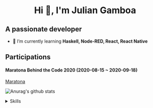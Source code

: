 <h1 align="center">Hi 👋, I'm Julian Gamboa</h1>

## A passionate developer

- 🌱 I’m currently learning **Haskell, Node-RED, React, React Native**

## Participations

#### Maratona Behind the Code 2020 (2020-08-15 ~ 2020-09-18)

[Maratona](https://github.com/julian-gamboa-bahia/maratona-btc-2020)

![Anurag's github stats](https://github-readme-stats.vercel.app/api?username=julian-gamboa-bahia&show_icons=true&bg_color=14274e&text_color=FFF&title_color=FFFF&icon_color=FFF)

<!--START_SECTION:activity-->

<!--END_SECTION:activity-->

<details>
<summary>Skills</summary>
<br/>

#### Programming Languages:

  <!--Parece que não tem para C  -->
[<img src="https://devicons.github.io/devicon/devicon.git/icons/c/c-original.svg" alt="c" width="40" height="40" />](https://www.cprogramming.com/)
  <!--Antigo: https://devicons.github.io/devicon/devicon.git/icons/csharp/csharp-original.svg  -->
[<img src="https://devicons.github.io/devicon/devicon.git/icons/csharp/csharp-original.svg" alt="csharp" width="40" height="40" />](https://www.w3schools.com/cs/)

  <!--javascript-vertical usando {} para frisar o conceito de Objetos-->
[<img src="https://www.vectorlogo.zone/logos/java/java-icon.svg" alt="java" width="40" height="40" />](https://www.java.com)
  <!--https://www.vectorlogo.zone/logos/javascript/javascript-vertical.svg-->
[<img src="https://www.vectorlogo.zone/logos/javascript/javascript-vertical.svg" alt="javascript" width="40" height="40" />](https://developer.mozilla.org/en-US/docs/Web/JavaScript)
  <!--javascript-vertical usando {} para frisar o conceito de Objetos-->
[<img src="https://devicons.github.io/devicon/devicon.git/icons/php/php-original.svg" alt="php" width="40" height="40" />](https://www.php.net)
  <!--javascript-vertical usando {} para frisar o conceito de Objetos-->
[<img src="https://devicons.github.io/devicon/devicon.git/icons/typescript/typescript-original.svg" alt="typescript" width="40" height="40" />](https://www.typescriptlang.org/)
  <!--Python  https://www.vectorlogo.zone/logos/python/python-icon.svg  Django ? https://www.vectorlogo.zone/logos/nodejs/nodejs-horizontal.svg -->
[<img src="https://www.vectorlogo.zone/logos/python/python-icon.svg" alt="python" width="40" height="40" />](https://www.python.org)

#### Framework:

[<img src="https://devicons.github.io/devicon/devicon.git/icons/dot-net/dot-net-original-wordmark.svg" alt="dotnet" width="40" height="40" />](https://dotnet.microsoft.com/)
[<img src="https://devicons.github.io/devicon/devicon.git/icons/laravel/laravel-plain-wordmark.svg" alt="laravel" width="40" height="40" />](https://laravel.com/)

#### BackEnd:

[<img src="https://devicons.github.io/devicon/devicon.git/icons/express/express-original-wordmark.svg" alt="express" width="40" height="40" />](https://expressjs.com)
  <!--Node e Dino ?-->
[<img src="https://www.vectorlogo.zone/logos/nodejs/nodejs-horizontal.svg" alt="nodejs" width="40" height="40" />](https://nodejs.org)

#### FrontEnd:

[<img src="https://devicons.github.io/devicon/devicon.git/icons/angularjs/angularjs-original.svg" alt="angularjs" width="40" />](https://angular.io)
[<img src="https://www.vectorlogo.zone/logos/babeljs/babeljs-icon.svg" alt="babel" width="40" height="40" />](https://babeljs.io/)
[<img src="https://devicons.github.io/devicon/devicon.git/icons/bootstrap/bootstrap-plain.svg" alt="bootstrap" width="40" height="40" />](https://getbootstrap.com)
[<img src="https://devicons.github.io/devicon/devicon.git/icons/css3/css3-original-wordmark.svg" alt="css3" width="40" height="40" />](https://www.w3schools.com/css/)
[<img src="https://devicons.github.io/devicon/devicon.git/icons/gulp/gulp-plain.svg" alt="gulp" width="40" height="40" />](https://gulpjs.com)
[<img src="https://devicons.github.io/devicon/devicon.git/icons/html5/html5-original-wordmark.svg" alt="html5" width="40" height="40" />](https://www.w3.org/html/)
[<img src="https://devicons.github.io/devicon/devicon.git/icons/react/react-original-wordmark.svg" alt="react" width="40" height="40" />](https://reactjs.org/)
[<img src="https://devicons.github.io/devicon/devicon.git/icons/sass/sass-original.svg" alt="sass" width="40" height="40" />](https://sass-lang.com)
[<img src="https://devicons.github.io/devicon/devicon.git/icons/vuejs/vuejs-original-wordmark.svg" alt="vuejs" width="40" height="40" />](https://vuejs.org/)
[<img src="https://devicons.github.io/devicon/devicon.git/icons/webpack/webpack-original.svg" alt="webpack" width="40" height="40" />](https://webpack.js.org)

#### Mobile:

[<img src="https://devicons.github.io/devicon/devicon.git/icons/android/android-original-wordmark.svg" alt="android" width="40" />](https://developer.android.com)
[<img src="https://reactnative.dev/img/header_logo.svg" alt="reactnative" width="40" height="40" />](https://reactnative.dev/)

#### Software:

[<img src="https://www.vectorlogo.zone/logos/figma/figma-icon.svg" alt="figma" width="40" height="40" />](https://www.figma.com/)

#### Static Site:

[<img src="https://www.vectorlogo.zone/logos/gatsbyjs/gatsbyjs-icon.svg" alt="gatsby" width="40" height="40" />](https://www.gatsbyjs.com/)

#### Database:

[<img src="https://www.vectorlogo.zone/logos/mariadb/mariadb-icon.svg" alt="mariadb" width="40" height="40" />](https://mariadb.org/)
[<img src="https://devicons.github.io/devicon/devicon.git/icons/mongodb/mongodb-original-wordmark.svg" alt="mongodb" width="40" height="40" />](https://www.mongodb.com/)
[<img src="https://devicons.github.io/devicon/devicon.git/icons/mysql/mysql-original-wordmark.svg" alt="mysql" width="40" height="40" />](https://www.mysql.com/)
[<img src="https://devicons.github.io/devicon/devicon.git/icons/postgresql/postgresql-original-wordmark.svg" alt="postgresql" width="40" height="40" />](https://www.postgresql.org)

#### Artificial Intelligence / Machine Learning:

[<img src="https://upload.wikimedia.org/wikipedia/commons/0/05/Scikit_learn_logo_small.svg" alt="scikit_learn" width="40" height="40" />](https://scikit-learn.org/)

#### Version Control:

[<img src="https://www.vectorlogo.zone/logos/git-scm/git-scm-icon.svg" alt="git" width="40" height="40" />](https://git-scm.com/)

#### Operating System:

[<img src="https://devicons.github.io/devicon/devicon.git/icons/linux/linux-original.svg" alt="linux" width="40" height="40" />](https://www.linux.org/)
[<img src="https://www.vectorlogo.zone/logos/microsoft/microsoft-icon.svg" alt="microsoft" width="40" height="40" />](https://www.microsoft.com/)

</details>

[linkedin]: https://www.linkedin.com/in/julian-gamboa-5a426b1b4/
